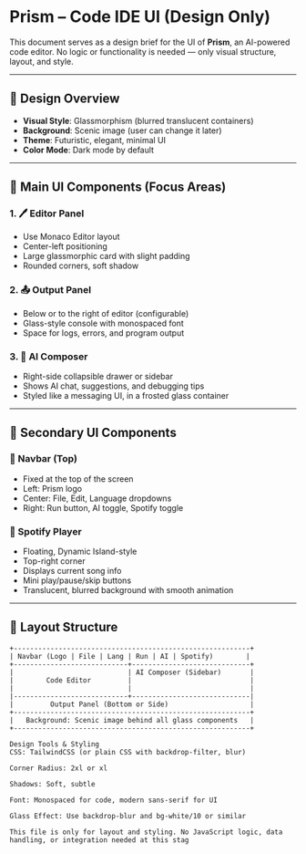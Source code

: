 # Prism – Code IDE UI (Design Only)

This document serves as a design brief for the UI of **Prism**, an AI-powered code editor. No logic or functionality is needed — only visual structure, layout, and style.

---

## 🎨 Design Overview

- **Visual Style**: Glassmorphism (blurred translucent containers)
- **Background**: Scenic image (user can change it later)
- **Theme**: Futuristic, elegant, minimal UI
- **Color Mode**: Dark mode by default

---

## 🧱 Main UI Components (Focus Areas)

### 1. 🖊️ Editor Panel
- Use Monaco Editor layout
- Center-left positioning
- Large glassmorphic card with slight padding
- Rounded corners, soft shadow

### 2. 📤 Output Panel
- Below or to the right of editor (configurable)
- Glass-style console with monospaced font
- Space for logs, errors, and program output

### 3. 🤖 AI Composer
- Right-side collapsible drawer or sidebar
- Shows AI chat, suggestions, and debugging tips
- Styled like a messaging UI, in a frosted glass container

---

## 🧭 Secondary UI Components

### 📌 Navbar (Top)
- Fixed at the top of the screen
- Left: Prism logo
- Center: File, Edit, Language dropdowns
- Right: Run button, AI toggle, Spotify toggle

### 🎵 Spotify Player
- Floating, Dynamic Island-style
- Top-right corner
- Displays current song info
- Mini play/pause/skip buttons
- Translucent, blurred background with smooth animation

---

## 🧪 Layout Structure

```plaintext
+----------------------------------------------------------+
| Navbar (Logo | File | Lang | Run | AI | Spotify)        |
+----------------------------+-----------------------------+
|                            | AI Composer (Sidebar)       |
|        Code Editor         |                             |
|                            |                             |
|----------------------------+-----------------------------|
|         Output Panel (Bottom or Side)                    |
+----------------------------------------------------------+
|   Background: Scenic image behind all glass components   |
+----------------------------------------------------------+

Design Tools & Styling
CSS: TailwindCSS (or plain CSS with backdrop-filter, blur)

Corner Radius: 2xl or xl

Shadows: Soft, subtle

Font: Monospaced for code, modern sans-serif for UI

Glass Effect: Use backdrop-blur and bg-white/10 or similar

This file is only for layout and styling. No JavaScript logic, data handling, or integration needed at this stag